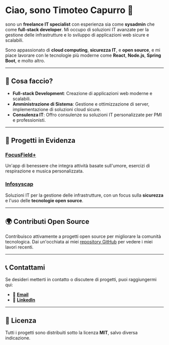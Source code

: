# Ciao, sono **Timoteo Capurro** 🚀

sono un **freelance IT specialist** con esperienza sia come **sysadmin** che come **full-stack developer**. Mi occupo di soluzioni IT avanzate per la gestione delle infrastrutture e lo sviluppo di applicazioni web sicure e scalabili. 

Sono appassionato di **cloud computing**, **sicurezza IT**, e **open source**, e mi piace lavorare con le tecnologie più moderne come **React**, **Node.js**, **Spring Boot**, e molto altro.

---

## 🌱 Cosa faccio?

- **Full-stack Development**: Creazione di applicazioni web moderne e scalabili.
- **Amministrazione di Sistema**: Gestione e ottimizzazione di server, implementazione di soluzioni cloud sicure.
- **Consulenza IT**: Offro consulenze su soluzioni IT personalizzate per PMI e professionisti.

---

## 🔧 Progetti in Evidenza

### [FocusField+](https://www.focusfield.it)
Un'app di benessere che integra attività basate sull'umore, esercizi di respirazione e musica personalizzata.

### [Infosyscap](https://www.infosyscap.net)
Soluzioni IT per la gestione delle infrastrutture, con un focus sulla **sicurezza** e l'uso delle **tecnologie open source**.

---

## 🌍 Contributi Open Source

Contribuisco attivamente a progetti open source per migliorare la comunità tecnologica. Dai un'occhiata ai miei [repository GitHub](https://github.com/capurrot) per vedere i miei lavori recenti.

---

## 📞 Contattami

Se desideri metterti in contatto o discutere di progetti, puoi raggiungermi qui:

- 📧 **[Email](mailto:timoteo@infosyscap.net)**
- 💼 **[LinkedIn](https://www.linkedin.com/in/timoteo-capurro)**

---

## 📝 Licenza

Tutti i progetti sono distribuiti sotto la licenza **MIT**, salvo diversa indicazione.


